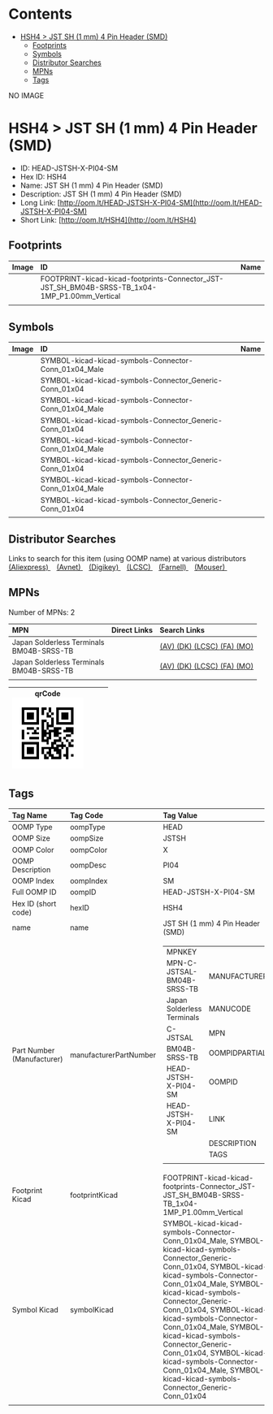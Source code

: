 



Contents
========

* [HSH4 > JST SH (1 mm) 4 Pin Header (SMD)](#hsh4--jst-sh-1-mm-4-pin-header-smd)
	* [Footprints](#footprints)
	* [Symbols](#symbols)
	* [Distributor Searches](#distributor-searches)
	* [MPNs](#mpns)
	* [Tags](#tags)
  
NO IMAGE  
# HSH4 > JST SH (1 mm) 4 Pin Header (SMD)

- ID: HEAD-JSTSH-X-PI04-SM
- Hex ID: HSH4
- Name: JST SH (1 mm) 4 Pin Header (SMD)
- Description: JST SH (1 mm) 4 Pin Header (SMD)
- Long Link: [http://oom.lt/HEAD-JSTSH-X-PI04-SM](http://oom.lt/HEAD-JSTSH-X-PI04-SM)
- Short Link: [http://oom.lt/HSH4](http://oom.lt/HSH4)

## Footprints
  

|Image|ID|Name|
| :--- | :--- | :--- |
||FOOTPRINT-kicad-kicad-footprints-Connector_JST-JST_SH_BM04B-SRSS-TB_1x04-1MP_P1.00mm_Vertical||
||||

## Symbols
  

|Image|ID|Name|
| :--- | :--- | :--- |
|![]()|SYMBOL-kicad-kicad-symbols-Connector-Conn_01x04_Male||
|![]()|SYMBOL-kicad-kicad-symbols-Connector_Generic-Conn_01x04||
|![]()|SYMBOL-kicad-kicad-symbols-Connector-Conn_01x04_Male||
|![]()|SYMBOL-kicad-kicad-symbols-Connector_Generic-Conn_01x04||
|![]()|SYMBOL-kicad-kicad-symbols-Connector-Conn_01x04_Male||
|![]()|SYMBOL-kicad-kicad-symbols-Connector_Generic-Conn_01x04||
|![]()|SYMBOL-kicad-kicad-symbols-Connector-Conn_01x04_Male||
|![]()|SYMBOL-kicad-kicad-symbols-Connector_Generic-Conn_01x04||
||||

## Distributor Searches
  
Links to search for this item (using OOMP name) at various distributors  
[(Aliexpress) ](https://www.aliexpress.com/wholesale?SearchText=1117JST+SH+1+mm+4+Pin+Header+SMD)&nbsp;&nbsp;&nbsp;[(Avnet) ](https://www.avnet.com/shop/us/search/JST+SH+1+mm+4+Pin+Header+SMD)&nbsp;&nbsp;&nbsp;[(Digikey) ](https://www.digikey.co.uk/en/products/result?s=JST+SH+1+mm+4+Pin+Header+SMD)&nbsp;&nbsp;&nbsp;[(LCSC) ](https://www.lcsc.com/search?q=JST+SH+1+mm+4+Pin+Header+SMD)&nbsp;&nbsp;&nbsp;[(Farnell) ](https://uk.farnell.com/search?st=JST+SH+1+mm+4+Pin+Header+SMD)&nbsp;&nbsp;&nbsp;[(Mouser) ](https://www.mouser.com/c/?q=JST+SH+1+mm+4+Pin+Header+SMD)&nbsp;&nbsp;&nbsp;
## MPNs
  
Number of MPNs: 2  

|MPN|Direct Links|Search Links|
| :--- | :--- | :--- |
|Japan Solderless Terminals<br>BM04B-SRSS-TB||[(AV) ](https://www.avnet.com/shop/us/search/BM04B-SRSS-TB)[(DK) ](https://www.digikey.co.uk/products/en?keywords=BM04B-SRSS-TB)[(LCSC) ](https://www.lcsc.com/search?q=BM04B-SRSS-TB)[(FA) ](https://uk.farnell.com/search?st=BM04B-SRSS-TB)[(MO) ](https://www.mouser.com/c/?q=BM04B-SRSS-TB)|
|Japan Solderless Terminals<br>BM04B-SRSS-TB||[(AV) ](https://www.avnet.com/shop/us/search/BM04B-SRSS-TB)[(DK) ](https://www.digikey.co.uk/products/en?keywords=BM04B-SRSS-TB)[(LCSC) ](https://www.lcsc.com/search?q=BM04B-SRSS-TB)[(FA) ](https://uk.farnell.com/search?st=BM04B-SRSS-TB)[(MO) ](https://www.mouser.com/c/?q=BM04B-SRSS-TB)|
||||
  

|qrCode<br>[![](https://raw.githubusercontent.com/oomlout/oomlout_OOMP_parts_V2/main/HEAD/JSTSH/X/PI04/SM/qrCode_140.png)](https://github.com/oomlout/oomlout_OOMP_parts_V2/tree/main/HEAD/JSTSH/X/PI04/SM/qrCode.png)||||
| :---: | :---: | :---: | :---: |

## Tags
  

|Tag Name|Tag Code|Tag Value|
| :--- | :--- | :--- |
|OOMP Type|oompType|HEAD|
|OOMP Size|oompSize|JSTSH|
|OOMP Color|oompColor|X|
|OOMP Description|oompDesc|PI04|
|OOMP Index|oompIndex|SM|
|Full OOMP ID|oompID|HEAD-JSTSH-X-PI04-SM|
|Hex ID (short code)|hexID|HSH4|
|name|name|JST SH (1 mm) 4 Pin Header (SMD)|
|Part Number (Manufacturer)|manufacturerPartNumber|<table><tr><td>MPNKEY</td></tr><tr><td> MPN-C-JSTSAL-BM04B-SRSS-TB</td><td> MANUFACTURER</td></tr><tr><td> Japan Solderless Terminals</td><td> MANUCODE</td></tr><tr><td> C-JSTSAL</td><td> MPN</td></tr><tr><td> BM04B-SRSS-TB</td><td> OOMPIDPARTIAL</td></tr><tr><td> HEAD-JSTSH-X-PI04-SM</td><td> OOMPID</td></tr><tr><td> HEAD-JSTSH-X-PI04-SM</td><td> LINK</td></tr><tr><td> </td><td> DESCRIPTION</td></tr><tr><td> </td><td> TAGS</td></tr><tr><td> </td></tr></table></td><td> <table><tr><td>MPNKEY</td></tr><tr><td> MPN-C-JSTSAL-BM04B-SRSS-TB</td><td> MANUFACTURER</td></tr><tr><td> Japan Solderless Terminals</td><td> MANUCODE</td></tr><tr><td> C-JSTSAL</td><td> MPN</td></tr><tr><td> BM04B-SRSS-TB</td><td> OOMPIDPARTIAL</td></tr><tr><td> HEAD-JSTSH-X-PI04-SM</td><td> OOMPID</td></tr><tr><td> HEAD-JSTSH-X-PI04-SM</td><td> LINK</td></tr><tr><td> </td><td> DESCRIPTION</td></tr><tr><td> </td><td> TAGS</td></tr><tr><td> </td></tr></table>|
|Footprint Kicad|footprintKicad|FOOTPRINT-kicad-kicad-footprints-Connector_JST-JST_SH_BM04B-SRSS-TB_1x04-1MP_P1.00mm_Vertical|
|Symbol Kicad|symbolKicad|SYMBOL-kicad-kicad-symbols-Connector-Conn_01x04_Male, SYMBOL-kicad-kicad-symbols-Connector_Generic-Conn_01x04, SYMBOL-kicad-kicad-symbols-Connector-Conn_01x04_Male, SYMBOL-kicad-kicad-symbols-Connector_Generic-Conn_01x04, SYMBOL-kicad-kicad-symbols-Connector-Conn_01x04_Male, SYMBOL-kicad-kicad-symbols-Connector_Generic-Conn_01x04, SYMBOL-kicad-kicad-symbols-Connector-Conn_01x04_Male, SYMBOL-kicad-kicad-symbols-Connector_Generic-Conn_01x04|
||||
